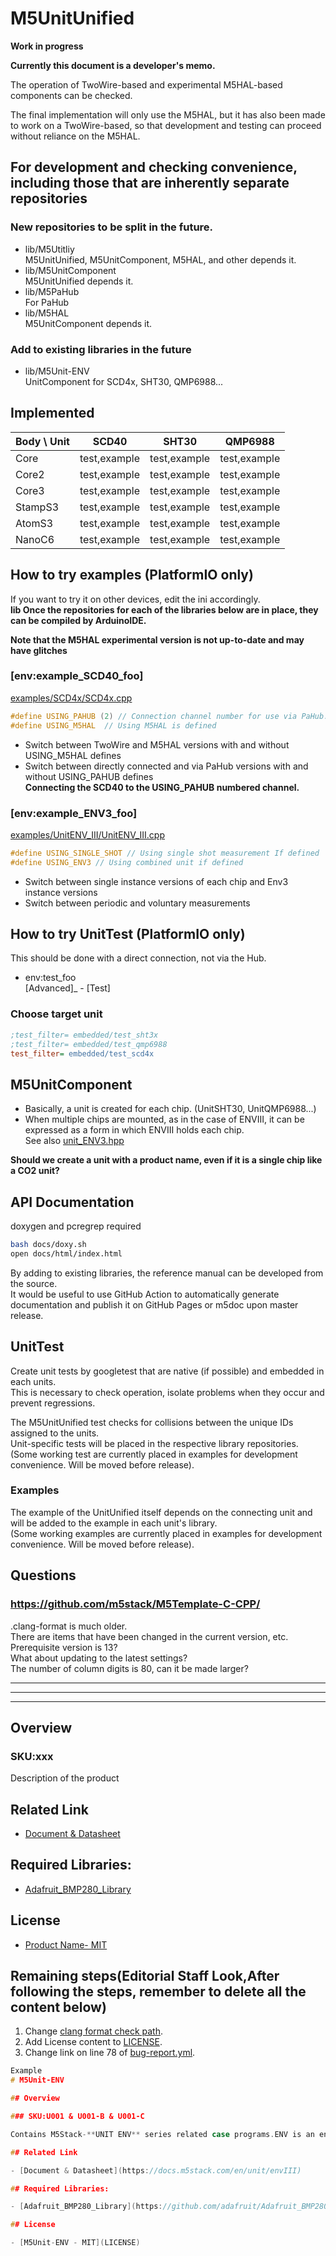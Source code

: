 # M5UnitUnified

**Work in progress**  

**Currently this document is a developer's memo.**

 The operation of TwoWire-based and experimental M5HAL-based components can be checked.  

The final implementation will only use the M5HAL, but it has also been made to work on a TwoWire-based, so that development and testing can proceed without reliance on the M5HAL.

## For development and checking convenience, including those that are inherently separate repositories

### New repositories to be split in the future.

- lib/M5Utitliy  
M5UnitUnified, M5UnitComponent, M5HAL, and other depends it.
- lib/M5UnitComponent  
M5UnitUnified depends it.
- lib/M5PaHub  
For PaHub
- lib/M5HAL  
M5UnitComponent depends it.

### Add to existing libraries in the future

- lib/M5Unit-ENV  
UnitComponent for SCD4x, SHT30, QMP6988...


## Implemented

|Body \\ Unit|SCD40|SHT30|QMP6988|
|---|---|---|---|
|Core|test,example|test,example|test,example|
|Core2|test,example|test,example|test,example|
|Core3|test,example|test,example|test,example|
|StampS3|test,example|test,example|test,example|
|AtomS3|test,example|test,example|test,example|
|NanoC6|test,example|test,example|test,example|

## How to try examples (PlatformIO only) 

If you want to try it on other devices, edit the ini accordingly.  
**lib Once the repositories for each of the libraries below are in place, they can be compiled by ArduinoIDE.**

**Note that the M5HAL experimental version is not up-to-date and may have glitches**

### [env:example\_SCD40\_foo]

[examples/SCD4x/SCD4x.cpp](examples/SCD4x/SCD4x.cpp )

```cpp
#define USING_PAHUB (2) // Connection channel number for use via PaHub.
#define USING_M5HAL  // Using M5HAL is defined
```
- Switch between TwoWire and M5HAL versions with and without USING_M5HAL defines
- Switch between directly connected and via PaHub versions with and without USING_PAHUB defines  
**Connecting the SCD40 to the USING_PAHUB numbered channel.**

### [env:example\_ENV3\_foo]

[examples/UnitENV\_III/UnitENV\_III.cpp](examples/UnitENV_III/UnitENV_III.cpp)

```cpp
#define USING_SINGLE_SHOT // Using single shot measurement If defined
#define USING_ENV3 // Using combined unit if defined
```
- Switch between single instance versions of each chip and Env3 instance versions
- Switch between periodic and voluntary measurements

## How to try UnitTest (PlatformIO only)
This should be done with a direct connection, not via the Hub.

- env:test_foo  
[Advanced]_ - [Test]

### Choose target unit
```ini
;test_filter= embedded/test_sht3x
;test_filter= embedded/test_qmp6988
test_filter= embedded/test_scd4x
```

## M5UnitComponent
- Basically, a unit is created for each chip. (UnitSHT30, UnitQMP6988...)
- When multiple chips are mounted, as in the case of ENVIII, it can be expressed as a form in which ENVIII holds each chip.  
See also [unit\_ENV3.hpp](lib/M5Unit-ENV/src/unit/unit_ENV3.hpp) 

**Should we create a unit with a product name, even if it is a single chip like a CO2 unit?**




## API Documentation 
doxygen and pcregrep required
```.sh
bash docs/doxy.sh
open docs/html/index.html
```

By adding to existing libraries, the reference manual can be developed from the source.  
It would be useful to use GitHub Action to automatically generate documentation and publish it on GitHub Pages or m5doc upon master release.

## UnitTest
Create unit tests by googletest that are native (if possible) and embedded in each units.  
This is necessary to check operation, isolate problems when they occur and prevent regressions.

The M5UnitUnified test checks for collisions between the unique IDs assigned to the units.  
Unit-specific tests will be placed in the respective library repositories.
(Some working test are currently placed in examples for development convenience. Will be moved before release).


### Examples
The example of the UnitUnified itself depends on the connecting unit and will be added to the example in each unit's library.  
(Some working examples are currently placed in examples for development convenience. Will be moved before release).


## Questions
### https://github.com/m5stack/M5Template-C-CPP/

.clang-format is much older.  
There are items that have been changed in the current version, etc.  
Prerequisite version is 13?  
What about updating to the latest settings?  
The number of column digits is 80, can it be made larger?


---
---
---
## Overview

### SKU:xxx

Description of the product

## Related Link

- [Document & Datasheet](https://docs.m5stack.com/en/unit/product_Link)

## Required Libraries:

- [Adafruit_BMP280_Library](https://github.com/adafruit/Required_Libraries_Link)

## License

- [Product Name- MIT](LICENSE)

## Remaining steps(Editorial Staff Look,After following the steps, remember to delete all the content below)

1. Change [clang format check path](./.github/workflows/clang-format-check.yml#L9-L15).
2. Add License content to [LICENSE](/LICENSE).
3. Change link on line 78 of [bug-report.yml](./.github/ISSUE_TEMPLATE/bug-report.yml#L78).

```cpp
Example
# M5Unit-ENV

## Overview

### SKU:U001 & U001-B & U001-C

Contains M5Stack-**UNIT ENV** series related case programs.ENV is an environmental sensor with integrated SHT30 and QMP6988 internally to detect temperature, humidity, and atmospheric pressure data.

## Related Link

- [Document & Datasheet](https://docs.m5stack.com/en/unit/envIII)

## Required Libraries:

- [Adafruit_BMP280_Library](https://github.com/adafruit/Adafruit_BMP280_Library)

## License

- [M5Unit-ENV - MIT](LICENSE)
```

